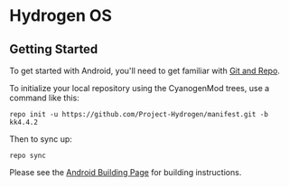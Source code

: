 Hydrogen OS
===========

Getting Started
---------------

To get started with Android, you'll need to get
familiar with [Git and Repo](http://source.android.com/source/using-repo.html).

To initialize your local repository using the CyanogenMod trees, use a command like this:

    repo init -u https://github.com/Project-Hydrogen/manifest.git -b kk4.4.2

Then to sync up:

    repo sync

Please see the [Android Building Page](http://source.android.com/source/building-running.html) for building instructions.
